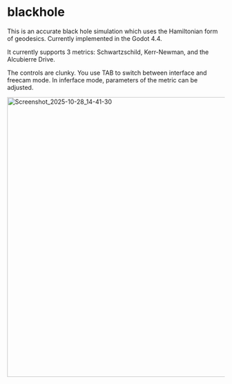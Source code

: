 # blackhole

This is an accurate black hole simulation which uses the Hamiltonian form of geodesics. Currently implemented in the Godot 4.4.

It currently supports 3 metrics: Schwartzschild, Kerr-Newman, and the Alcubierre Drive.

The controls are clunky. You use TAB to switch between interface and freecam mode. In inferface mode, parameters of the metric can be adjusted.

<img width="1151" height="647" alt="Screenshot_2025-10-28_14-41-30" src="https://github.com/user-attachments/assets/94313a8b-1d6a-463e-ad2b-d02dfb412241" />
